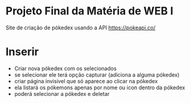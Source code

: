 # Projeto Final da Matéria de WEB I

Site de criação de pókedex usando a API https://pokeapi.co/

# Inserir

- Criar nova pókedex com os selecionados
- se selecionar ele terá opção capturar (adiciona a alguma pókedex)
- criar página invisivel que só aparece ao clicar na pókedex
- ela listará os pókemons apenas por nome ou icon dentro da pókedex
- poderá selecionar a pókedex e deletar